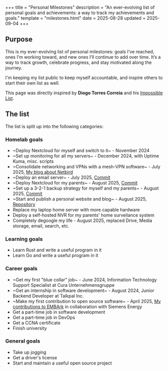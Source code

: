 +++
title = "Personal Milestones"
description = "An ever-evolving list of personal goals and achievements: a way to track my achievements and goals."
template = "milestones.html"
date = 2025-08-28
updated = 2025-09-04
+++

## Purpose

This is my ever-evolving list of personal milestones: goals I’ve reached, ones I’m working toward, and new ones I’ll continue to add over time. It’s a way to track growth, celebrate progress, and stay motivated along the journey.

I'm keeping my list public to keep myself accountable, and inspire others to start their own list as well.

This page was directly inspired by **Diogo Torres Correia** and his [Impossible List](https://diogotc.com/impossiblelist/).

## The list

The list is split up into the following categories:

### Homelab goals
* ~Deploy Nextcloud for myself and switch to it~ - November 2024
* ~Set up monitoring for all my servers~ - December 2024, with Uptime Kuma, misc. scripts
* ~Consolidate networking and VPNs with a mesh-VPN software~ - July 2025, [My blog about Netbird](https://lukadeka.com/blog/how-to-cope-with-losing-a-public-ip-as-a-homelabber/)
* ~Deploy an email server~ - July 2025, [Commit](https://github.com/LukaDeka/NixOS/commit/ee4608a58742313152c98fd289a11a021f9bb835)
* ~Deploy Nextcloud for my parents~ - August 2025, [Commit](https://github.com/LukaDeka/NixOS/commit/e193a2eabb75fef2083b84c2c1b188ee4a3d7b99)
* ~Set up a 3-2-1 backup strategy for myself and my parents~ - August 2025, [Commit](https://github.com/LukaDeka/NixOS/commit/6ed0ca638795adc6f8edac6a234bbd37b676c50f)
* ~Start and publish a personal website and blog~ - August 2025, [Repository](https://github.com/LukaDeka/Personal-Website)
* Replace my laptop home server with more capable hardware
* Deploy a self-hosted NVR for my parents' home surveilance system
* Completely degoogle my life - August 2025, replaced Drive, Media storage, email, search, etc.

### Learning goals
* Learn Rust and write a useful program in it
* Learn Go and write a useful program in it

### Career goals
* ~Get my first "blue collar" job~ - June 2024, Information Technology Support Specialist at Cura Unternehmensgruppe
* ~Get an internship in software development~ - August 2024, Junior Backend Developer at Talkpal Inc.
* ~Make my first contribution to open source software~ - April 2025, [My contributions to EMBArk](https://github.com/e-m-b-a/embark/commits/main/?author=LukaDeka&before=3534eaa39d7497263f8a3dd15b0abef14dcf19e0+35) in collaboration with Siemens Energy
* Get a part-time job in software development
* Get a part-time job in DevOps
* Get a CCNA certificate
* Finish university

### General goals
* Take up jogging
* Get a driver's license
* Start and maintain a useful open source project


